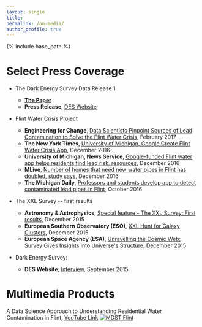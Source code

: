 ```yaml
---
layout: single
title: 
permalink: /on-media/
author_profile: true
---
```


{% include base_path %}

Select Press Coverage
======
* The Dark Energy Survey Data Release 1
    * **[The Paper](https://www.darkenergysurvey.org/wp-content/uploads/2018/01/DR1Release.pdf)**
    * **Press Release**, [DES Website](https://www.darkenergysurvey.org/news/dark-energy-survey-publicly-releases-first-three-years-data/)
    
    
* Flint Water Crisis Project
    * **Engineering for Change**, [Data Scientists Pinpoint Sources of Lead Contamination to Solve the Flint Water Crisis](https://www.engineeringforchange.org/data-scientists-pinpointing-sources-lead-contamination-solve-flint-water-crisis/), February 2017
    * **The New York Times**, [University of Michigan, Google Create Flint Water Crisis App](http://www.nytimes.com/aponline/2016/12/11/us/ap-us-flint-water-app.html?ref=aponline), December 2016
    * **University of Michigan, News Service**, [Google-funded Flint water app helps residents find lead risk, resources](http://ns.umich.edu/new/multimedia/videos/24394-google-funded-flint-water-app-helps-residents-find-lead-risk-resources), December 2016
    * **MLive**, [Number of homes that need new water pipes in Flint has doubled, study says](http://www.mlive.com/news/flint/index.ssf/2016/12/study_says_nearly_30000_flint.html), December 2016
    * **The Michigan Daily**, [Professors and students develop app to detect contaminated lead pipes in Flint](https://www.michigandaily.com/section/news/professors-and-students-team-detect-lead-pipes-flint), October 2016


* The XXL Survey -- first results
	 * **Astronomy & Astrophysics**, [Special feature - The XXL Survey: First results](https://www.aanda.org/2015-press-releases/1171),  December 2015
	 * **European Southern Observatory (ESO)**, [XXL Hunt for Galaxy Clusters](http://www.eso.org/public/news/eso1548), December 2015
    * **European Space Agency (ESA)**, [Unravelling the Cosmic Web: Survey Gives Insights into Universe's Structure](http://sci.esa.int/xmm-newton/57031-unravelling-the-cosmic-web-survey-gives-insights-into-universes-structure/), December 2015


* Dark Energy Survey:
    * **DES Website**, [Interview](http://www.darkenergysurvey.org/scientistoftheweek/arya-farahi/), September 2015


Multimedia Products
======
A Data Science Approach to Understanding Residential Water Contamination in Flint, [YouTube Link](https://www.youtube.com/watch?v=0g66ImaV8Ag)
[![MDST Flint](https://img.youtube.com/vi/0g66ImaV8Ag/0.jpg)](https://www.youtube.com/watch?v=0g66ImaV8Ag "MDST Flint")

